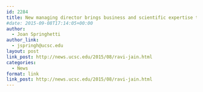 ```yaml
---
id: 2284
title: New managing director brings business and scientific expertise to the Genomics Institute
#date: 2015-09-08T17:14:05+00:00
author:
  - Joan Springhetti
author_link:
  - jspringh@ucsc.edu
layout: post
link_post: http://news.ucsc.edu/2015/08/ravi-jain.html
categories:
  - News
format: link
link_post: http://news.ucsc.edu/2015/08/ravi-jain.html
---
```

